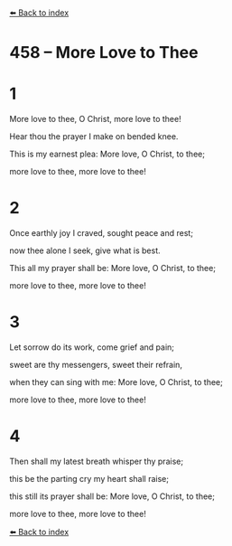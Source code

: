[⬅️ Back to index](../README.md)

# 458 – More Love to Thee





# 1

More love to thee, O Christ, more love to thee!

Hear thou the prayer I make on bended knee.

This is my earnest plea: More love, O Christ, to thee;

more love to thee, more love to thee!



# 2

Once earthly joy I craved, sought peace and rest;

now thee alone I seek, give what is best.

This all my prayer shall be: More love, O Christ, to thee;

more love to thee, more love to thee!



# 3

Let sorrow do its work, come grief and pain;

sweet are thy messengers, sweet their refrain,

when they can sing with me: More love, O Christ, to thee;

more love to thee, more love to thee!



# 4

Then shall my latest breath whisper thy praise;

this be the parting cry my heart shall raise;

this still its prayer shall be: More love, O Christ, to thee;

more love to thee, more love to thee!

[⬅️ Back to index](../README.md)
